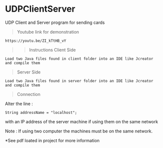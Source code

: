 # UDPClientServer
UDP Client and Server program for sending cards

>Youtube link for demonstration
````
https://youtu.be/ZI_kTtHB_vY
````



>>Instructions
> Client Side
````
Load two Java files found in client folder into an IDE like Jcreator and compile them
````

> Server Side
````
Load two Java files found in server folder into an IDE like Jcreator and compile them
````

>Connection

Alter the line :
````
String addressName = "localhost";
````
with an IP address of the server machine if using them on the same network


Note : If using two computer the machines must be on the same network.

*See pdf loated in project for more information
